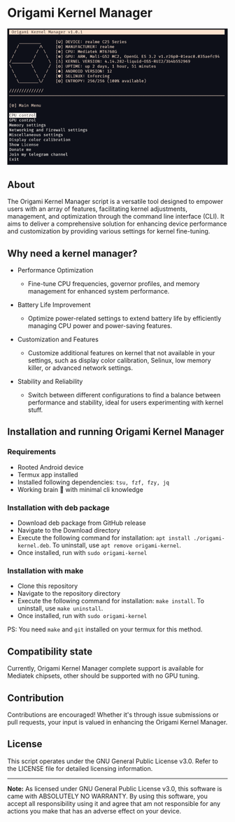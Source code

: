 # Origami Kernel Manager

![Hero image for Origami Kernel Manager](.assets/new_hero_img.png)

## About

The Origami Kernel Manager script is a versatile tool designed to empower users with an array of features, facilitating kernel adjustments, management, and optimization through the command line interface (CLI). It aims to deliver a comprehensive solution for enhancing device performance and customization by providing various settings for kernel fine-tuning.

## Why need a kernel manager?

- Performance Optimization
  - Fine-tune CPU frequencies, governor profiles, and memory management for enhanced system performance.

- Battery Life Improvement
  - Optimize power-related settings to extend battery life by efficiently managing CPU power and power-saving features.

- Customization and Features
  - Customize additional features on kernel that not available in your settings, such as display color calibration, Selinux, low memory killer, or advanced network settings.

- Stability and Reliability
  - Switch between different configurations to find a balance between performance and stability, ideal for users experimenting with kernel stuff.

## Installation and running Origami Kernel Manager

### Requirements
- Rooted Android device
- Termux app installed
- Installed following dependencies: `tsu, fzf, fzy, jq`
- Working brain 🧠 with minimal cli knowledge

### Installation with deb package

- Download deb package from GitHub release
- Navigate to the Download directory
- Execute the following command for installation: `apt install ./origami-kernel.deb`. To uninstall, use `apt remove origami-kernel`.
- Once installed, run with `sudo origami-kernel`

### Installation with make

- Clone this repository
- Navigate to the repository directory
- Execute the following command for installation: `make install`. To uninstall, use `make uninstall`.
- Once installed, run with `sudo origami-kernel`

PS: You need `make` and `git` installed on your termux for this method.

## Compatibility state

Currently, Origami Kernel Manager complete support is available for Mediatek chipsets, other should be supported with no GPU tuning.

## Contribution

Contributions are encouraged! Whether it's through issue submissions or pull requests, your input is valued in enhancing the Origami Kernel Manager.

## License

This script operates under the GNU General Public License v3.0. Refer to the LICENSE file for detailed licensing information.

---

**Note:** As licensed under GNU General Public License v3.0, this software is came with ABSOLUTELY NO WARRANTY. By using this software, you accept all responsibility using it and agree that am not responsible for any actions you make that has an adverse effect on your device.